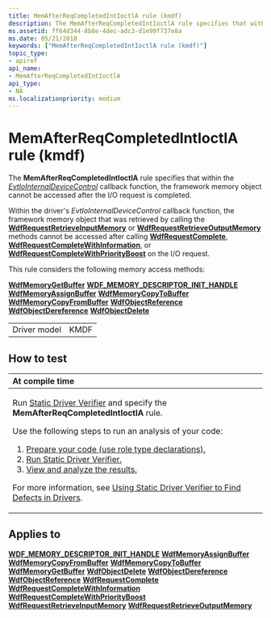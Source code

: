 ```yaml
---
title: MemAfterReqCompletedIntIoctlA rule (kmdf)
description: The MemAfterReqCompletedIntIoctlA rule specifies that within the EvtIoInternalDeviceControl callback function, the framework memory object cannot be accessed after the I/O request is completed.
ms.assetid: ff64d344-8b8e-4dec-adc3-d1e99f737e8a
ms.date: 05/21/2018
keywords: ["MemAfterReqCompletedIntIoctlA rule (kmdf)"]
topic_type:
- apiref
api_name:
- MemAfterReqCompletedIntIoctlA
api_type:
- NA
ms.localizationpriority: medium
---
```


# MemAfterReqCompletedIntIoctlA rule (kmdf)


The **MemAfterReqCompletedIntIoctlA** rule specifies that within the [*EvtIoInternalDeviceControl*](https://docs.microsoft.com/windows-hardware/drivers/ddi/wdfio/nc-wdfio-evt_wdf_io_queue_io_internal_device_control) callback function, the framework memory object cannot be accessed after the I/O request is completed.

Within the driver's *EvtIoInternalDeviceControl* callback function, the framework memory object that was retrieved by calling the [**WdfRequestRetrieveInputMemory**](https://docs.microsoft.com/windows-hardware/drivers/ddi/wdfrequest/nf-wdfrequest-wdfrequestretrieveinputmemory) or [**WdfRequestRetrieveOutputMemory**](https://docs.microsoft.com/windows-hardware/drivers/ddi/wdfrequest/nf-wdfrequest-wdfrequestretrieveoutputmemory) methods cannot be accessed after calling [**WdfRequestComplete**](https://docs.microsoft.com/windows-hardware/drivers/ddi/wdfrequest/nf-wdfrequest-wdfrequestcomplete), [**WdfRequestCompleteWithInformation**](https://docs.microsoft.com/windows-hardware/drivers/ddi/wdfrequest/nf-wdfrequest-wdfrequestcompletewithinformation), or [**WdfRequestCompleteWithPriorityBoost**](https://docs.microsoft.com/windows-hardware/drivers/ddi/wdfrequest/nf-wdfrequest-wdfrequestcompletewithpriorityboost) on the I/O request.

This rule considers the following memory access methods:

[**WdfMemoryGetBuffer**](https://docs.microsoft.com/windows-hardware/drivers/ddi/wdfmemory/nf-wdfmemory-wdfmemorygetbuffer)
[**WDF\_MEMORY\_DESCRIPTOR\_INIT\_HANDLE**](https://docs.microsoft.com/windows-hardware/drivers/ddi/wdfmemory/nf-wdfmemory-wdf_memory_descriptor_init_handle)
[**WdfMemoryAssignBuffer**](https://docs.microsoft.com/windows-hardware/drivers/ddi/wdfmemory/nf-wdfmemory-wdfmemoryassignbuffer)
[**WdfMemoryCopyToBuffer**](https://docs.microsoft.com/windows-hardware/drivers/ddi/wdfmemory/nf-wdfmemory-wdfmemorycopytobuffer)
[**WdfMemoryCopyFromBuffer**](https://docs.microsoft.com/windows-hardware/drivers/ddi/wdfmemory/nf-wdfmemory-wdfmemorycopyfrombuffer)
[**WdfObjectReference**](https://docs.microsoft.com/windows-hardware/drivers/wdf/wdfobjectreference)
[**WdfObjectDereference**](https://docs.microsoft.com/windows-hardware/drivers/wdf/wdfobjectdereference)
[**WdfObjectDelete**](https://docs.microsoft.com/windows-hardware/drivers/ddi/wdfobject/nf-wdfobject-wdfobjectdelete)

|              |      |
|--------------|------|
| Driver model | KMDF |

How to test
-----------

<table>
<colgroup>
<col width="100%" />
</colgroup>
<thead>
<tr class="header">
<th align="left">At compile time</th>
</tr>
</thead>
<tbody>
<tr class="odd">
<td align="left"><p>Run <a href="https://docs.microsoft.com/windows-hardware/drivers/devtest/static-driver-verifier" data-raw-source="[Static Driver Verifier](https://docs.microsoft.com/windows-hardware/drivers/devtest/static-driver-verifier)">Static Driver Verifier</a> and specify the <strong>MemAfterReqCompletedIntIoctlA</strong> rule.</p>
Use the following steps to run an analysis of your code:
<ol>
<li><a href="https://docs.microsoft.com/windows-hardware/drivers/devtest/using-static-driver-verifier-to-find-defects-in-drivers#preparing-your-source-code" data-raw-source="[Prepare your code (use role type declarations).](https://docs.microsoft.com/windows-hardware/drivers/devtest/using-static-driver-verifier-to-find-defects-in-drivers#preparing-your-source-code)">Prepare your code (use role type declarations).</a></li>
<li><a href="https://docs.microsoft.com/windows-hardware/drivers/devtest/using-static-driver-verifier-to-find-defects-in-drivers#running-static-driver-verifier" data-raw-source="[Run Static Driver Verifier.](https://docs.microsoft.com/windows-hardware/drivers/devtest/using-static-driver-verifier-to-find-defects-in-drivers#running-static-driver-verifier)">Run Static Driver Verifier.</a></li>
<li><a href="https://docs.microsoft.com/windows-hardware/drivers/devtest/using-static-driver-verifier-to-find-defects-in-drivers#viewing-and-analyzing-the-results" data-raw-source="[View and analyze the results.](https://docs.microsoft.com/windows-hardware/drivers/devtest/using-static-driver-verifier-to-find-defects-in-drivers#viewing-and-analyzing-the-results)">View and analyze the results.</a></li>
</ol>
<p>For more information, see <a href="https://docs.microsoft.com/windows-hardware/drivers/devtest/using-static-driver-verifier-to-find-defects-in-drivers" data-raw-source="[Using Static Driver Verifier to Find Defects in Drivers](https://docs.microsoft.com/windows-hardware/drivers/devtest/using-static-driver-verifier-to-find-defects-in-drivers)">Using Static Driver Verifier to Find Defects in Drivers</a>.</p></td>
</tr>
</tbody>
</table>

Applies to
----------

[**WDF\_MEMORY\_DESCRIPTOR\_INIT\_HANDLE**](https://docs.microsoft.com/windows-hardware/drivers/ddi/wdfmemory/nf-wdfmemory-wdf_memory_descriptor_init_handle)
[**WdfMemoryAssignBuffer**](https://docs.microsoft.com/windows-hardware/drivers/ddi/wdfmemory/nf-wdfmemory-wdfmemoryassignbuffer)
[**WdfMemoryCopyFromBuffer**](https://docs.microsoft.com/windows-hardware/drivers/ddi/wdfmemory/nf-wdfmemory-wdfmemorycopyfrombuffer)
[**WdfMemoryCopyToBuffer**](https://docs.microsoft.com/windows-hardware/drivers/ddi/wdfmemory/nf-wdfmemory-wdfmemorycopytobuffer)
[**WdfMemoryGetBuffer**](https://docs.microsoft.com/windows-hardware/drivers/ddi/wdfmemory/nf-wdfmemory-wdfmemorygetbuffer)
[**WdfObjectDelete**](https://docs.microsoft.com/windows-hardware/drivers/ddi/wdfobject/nf-wdfobject-wdfobjectdelete)
[**WdfObjectDereference**](https://docs.microsoft.com/windows-hardware/drivers/wdf/wdfobjectdereference)
[**WdfObjectReference**](https://docs.microsoft.com/windows-hardware/drivers/wdf/wdfobjectreference)
[**WdfRequestComplete**](https://docs.microsoft.com/windows-hardware/drivers/ddi/wdfrequest/nf-wdfrequest-wdfrequestcomplete)
[**WdfRequestCompleteWithInformation**](https://docs.microsoft.com/windows-hardware/drivers/ddi/wdfrequest/nf-wdfrequest-wdfrequestcompletewithinformation)
[**WdfRequestCompleteWithPriorityBoost**](https://docs.microsoft.com/windows-hardware/drivers/ddi/wdfrequest/nf-wdfrequest-wdfrequestcompletewithpriorityboost)
[**WdfRequestRetrieveInputMemory**](https://docs.microsoft.com/windows-hardware/drivers/ddi/wdfrequest/nf-wdfrequest-wdfrequestretrieveinputmemory)
[**WdfRequestRetrieveOutputMemory**](https://docs.microsoft.com/windows-hardware/drivers/ddi/wdfrequest/nf-wdfrequest-wdfrequestretrieveoutputmemory)








